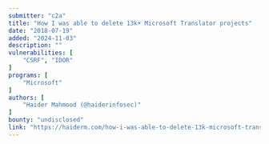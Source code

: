 ```yaml
---
submitter: "c2a"
title: "How I was able to delete 13k+ Microsoft Translator projects"
date: "2018-07-19"
added: "2024-11-03"
description: ""
vulnerabilities: [
    "CSRF", "IDOR"
]
programs: [
    "Microsoft"
]
authors: [
    "Haider Mahmood (@haiderinfosec)"
]
bounty: "undisclosed"
link: "https://haiderm.com/how-i-was-able-to-delete-13k-microsoft-translator-projects/"
---
```




